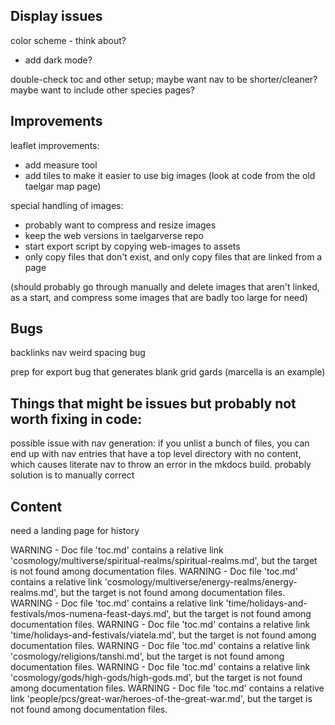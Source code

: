 ## Display issues

color scheme - think about?
  - add dark mode?

double-check toc and other setup; maybe want nav to be shorter/cleaner? maybe want to include other species pages?

## Improvements

leaflet improvements:
  - add measure tool
  - add tiles to make it easier to use big images
(look at code from the old taelgar map page)

special handling of images:
  - probably want to compress and resize images
  - keep the web versions in taelgarverse repo
  - start export script by copying web-images to assets
  - only copy files that don't exist, and only copy files that are linked from a page

(should probably go through manually and delete images that aren't linked, as a start, and compress some images that are badly too large for need)

## Bugs

backlinks nav weird spacing bug

prep for export bug that generates blank grid gards (marcella is an example)

## Things that might be issues but probably not worth fixing in code:

possible issue with nav generation: if you unlist a bunch of files, you can end up with nav entries that have a top level directory with no content, which causes literate nav to throw an error in the mkdocs build. probably solution is to manually correct

## Content

need a landing page for history

WARNING -  Doc file 'toc.md' contains a relative link 'cosmology/multiverse/spiritual-realms/spiritual-realms.md', but the target is not found among documentation files.
WARNING -  Doc file 'toc.md' contains a relative link 'cosmology/multiverse/energy-realms/energy-realms.md', but the target is not found among documentation files.
WARNING -  Doc file 'toc.md' contains a relative link 'time/holidays-and-festivals/mos-numena-feast-days.md', but the target is not found among documentation files.
WARNING -  Doc file 'toc.md' contains a relative link 'time/holidays-and-festivals/viatela.md', but the target is not found among documentation files.
WARNING -  Doc file 'toc.md' contains a relative link 'cosmology/religions/tanshi.md', but the target is not found among documentation files.
WARNING -  Doc file 'toc.md' contains a relative link 'cosmology/gods/high-gods/high-gods.md', but the target is not found among documentation files.
WARNING -  Doc file 'toc.md' contains a relative link 'people/pcs/great-war/heroes-of-the-great-war.md', but the target is not found among documentation files.
